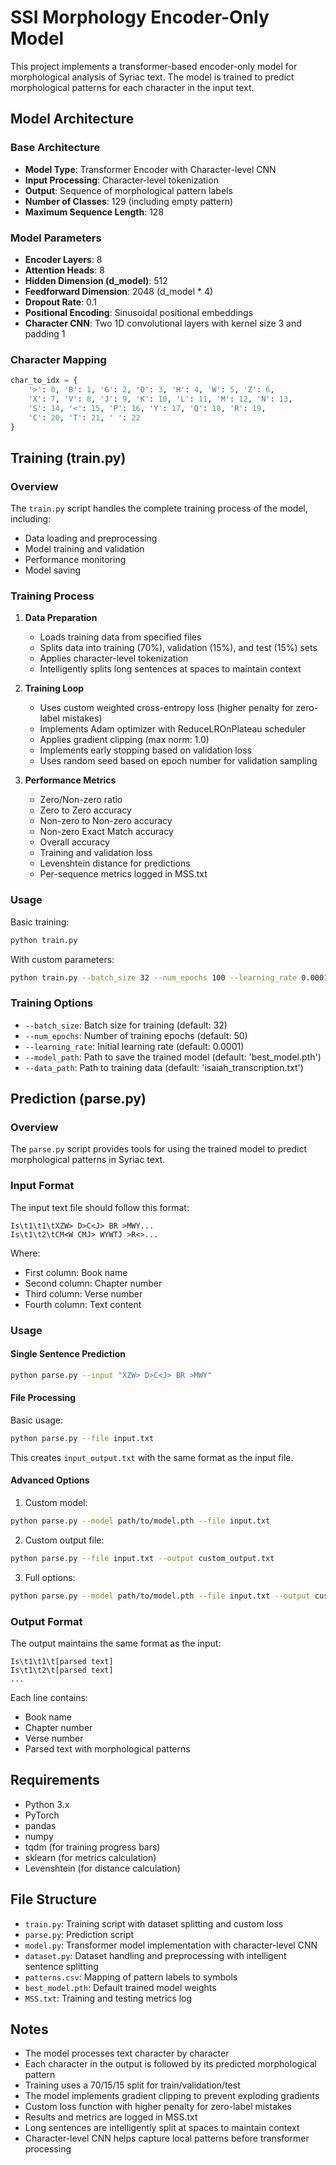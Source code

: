 # SSI Morphology Encoder-Only Model

This project implements a transformer-based encoder-only model for morphological analysis of Syriac text. The model is trained to predict morphological patterns for each character in the input text.

## Model Architecture

### Base Architecture
- **Model Type**: Transformer Encoder with Character-level CNN
- **Input Processing**: Character-level tokenization
- **Output**: Sequence of morphological pattern labels
- **Number of Classes**: 129 (including empty pattern)
- **Maximum Sequence Length**: 128

### Model Parameters
- **Encoder Layers**: 8
- **Attention Heads**: 8
- **Hidden Dimension (d_model)**: 512
- **Feedforward Dimension**: 2048 (d_model * 4)
- **Dropout Rate**: 0.1
- **Positional Encoding**: Sinusoidal positional embeddings
- **Character CNN**: Two 1D convolutional layers with kernel size 3 and padding 1

### Character Mapping
```python
char_to_idx = {
    '>': 0, 'B': 1, 'G': 2, 'D': 3, 'H': 4, 'W': 5, 'Z': 6,
    'X': 7, 'V': 8, 'J': 9, 'K': 10, 'L': 11, 'M': 12, 'N': 13,
    'S': 14, '<': 15, 'P': 16, 'Y': 17, 'Q': 18, 'R': 19,
    'C': 20, 'T': 21, ' ': 22
}
```

## Training (train.py)

### Overview
The `train.py` script handles the complete training process of the model, including:
- Data loading and preprocessing
- Model training and validation
- Performance monitoring
- Model saving

### Training Process
1. **Data Preparation**
   - Loads training data from specified files
   - Splits data into training (70%), validation (15%), and test (15%) sets
   - Applies character-level tokenization
   - Intelligently splits long sentences at spaces to maintain context

2. **Training Loop**
   - Uses custom weighted cross-entropy loss (higher penalty for zero-label mistakes)
   - Implements Adam optimizer with ReduceLROnPlateau scheduler
   - Applies gradient clipping (max norm: 1.0)
   - Implements early stopping based on validation loss
   - Uses random seed based on epoch number for validation sampling

3. **Performance Metrics**
   - Zero/Non-zero ratio
   - Zero to Zero accuracy
   - Non-zero to Non-zero accuracy
   - Non-zero Exact Match accuracy
   - Overall accuracy
   - Training and validation loss
   - Levenshtein distance for predictions
   - Per-sequence metrics logged in MSS.txt

### Usage
Basic training:
```bash
python train.py
```

With custom parameters:
```bash
python train.py --batch_size 32 --num_epochs 100 --learning_rate 0.0001
```

### Training Options
- `--batch_size`: Batch size for training (default: 32)
- `--num_epochs`: Number of training epochs (default: 50)
- `--learning_rate`: Initial learning rate (default: 0.0001)
- `--model_path`: Path to save the trained model (default: 'best_model.pth')
- `--data_path`: Path to training data (default: 'isaiah_transcription.txt')

## Prediction (parse.py)

### Overview
The `parse.py` script provides tools for using the trained model to predict morphological patterns in Syriac text.

### Input Format
The input text file should follow this format:
```
Is\t1\t1\tXZW> D>C<J> BR >MWY...
Is\t1\t2\tCM<W CMJ> WYWTJ >R<>...
```
Where:
- First column: Book name
- Second column: Chapter number
- Third column: Verse number
- Fourth column: Text content

### Usage

#### Single Sentence Prediction
```bash
python parse.py --input "XZW> D>C<J> BR >MWY"
```

#### File Processing
Basic usage:
```bash
python parse.py --file input.txt
```
This creates `input_output.txt` with the same format as the input file.

#### Advanced Options
1. Custom model:
```bash
python parse.py --model path/to/model.pth --file input.txt
```

2. Custom output file:
```bash
python parse.py --file input.txt --output custom_output.txt
```

3. Full options:
```bash
python parse.py --model path/to/model.pth --file input.txt --output custom_output.txt
```

### Output Format
The output maintains the same format as the input:
```
Is\t1\t1\t[parsed text]
Is\t1\t2\t[parsed text]
...
```
Each line contains:
- Book name
- Chapter number
- Verse number
- Parsed text with morphological patterns

## Requirements
- Python 3.x
- PyTorch
- pandas
- numpy
- tqdm (for training progress bars)
- sklearn (for metrics calculation)
- Levenshtein (for distance calculation)

## File Structure
- `train.py`: Training script with dataset splitting and custom loss
- `parse.py`: Prediction script
- `model.py`: Transformer model implementation with character-level CNN
- `dataset.py`: Dataset handling and preprocessing with intelligent sentence splitting
- `patterns.csv`: Mapping of pattern labels to symbols
- `best_model.pth`: Default trained model weights
- `MSS.txt`: Training and testing metrics log

## Notes
- The model processes text character by character
- Each character in the output is followed by its predicted morphological pattern
- Training uses a 70/15/15 split for train/validation/test
- The model implements gradient clipping to prevent exploding gradients
- Custom loss function with higher penalty for zero-label mistakes
- Results and metrics are logged in MSS.txt
- Long sentences are intelligently split at spaces to maintain context
- Character-level CNN helps capture local patterns before transformer processing 